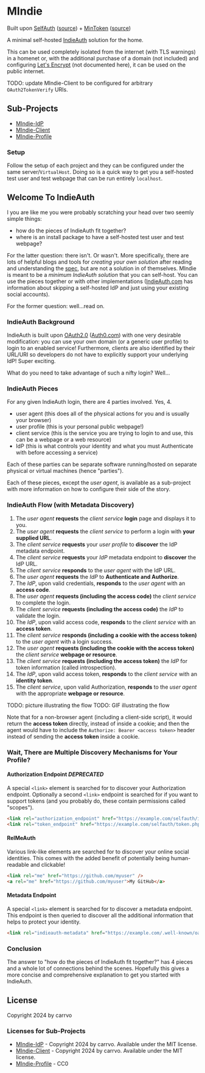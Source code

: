 # MIndie

Built upon [SelfAuth](selfauth/README.md) ([source](https://github.com/Inklings-io/selfauth)) + [MinToken](mintoken/README.md) ([source](https://github.com/Zegnat/php-mintoken.git))

A minimal self-hosted [IndieAuth](https://indieweb.org/IndieAuth) solution for the home.

This can be used completely isolated from the internet (with TLS warnings) in a homenet or, with the additional purchase of a domain (not included) and configuring [Let's Encrypt](https://letsencrypt.org/) (not documented here), it can be used on the public internet.

TODO: update MIndie-Client to be configured for arbitrary `OAuth2TokenVerify` URIs.

## Sub-Projects

- [MIndie-IdP]()
- [MIndie-Client]()
- [MIndie-Profile]()

### Setup

Follow the setup of each project and they can be configured under the same server/`VirtualHost`. Doing so is a quick way to get you a self-hosted test user and test webpage that can be run entirely `localhost`.

## Welcome To IndieAuth

I you are like me you were probably scratching your head over two seemly simple things:
- how do the pieces of IndieAuth fit together?
- where is an install package to have a self-hosted test user and test webpage?

For the latter question: there isn't. Or wasn't. More specifically, there are lots of helpful blogs and tools for *creating your own solution* after reading and understanding the [spec](https://indieauth.spec.indieweb.org/), but are not a solution in of themselves. MIndie is meant to be a *minimum IndieAuth solution* that you can self-host. You can use the pieces together or with other implementations ([IndieAuth.com](https://indieauth.com/) has information about skipping a self-hosted IdP and just using your existing social accounts).

For the former question: well...read on.

### IndieAuth Background

IndieAuth is built upon [OAuth2.0](https://www.oauth.com/) ([Auth0.com](https://auth0.com/docs)) with one very desirable modification: you can use your own domain (or a generic user profile) to login to an enabled service! Furthermore, clients are also identified by their URL/URI so developers do not have to explicitly support your underlying IdP! Super exciting.

What do you need to take advantage of such a nifty login? Well...

### IndieAuth Pieces

For any given IndieAuth login, there are 4 parties involved. Yes, 4.
- user agent (this does all of the physical actions for you and is usually your browser)
- user profile (this is your personal public webpage!)
- client service (this is the service you are trying to login to and use, this can be a webpage or a web resource)
- IdP (this is what controls your identity and what you must Authenticate with before accessing a service)

Each of these parties can be separate software running/hosted on separate physical or virtual machines (hence "parties").

Each of these pieces, except the *user agent*, is available as a sub-project with more information on how to configure their side of the story.

### IndieAuth Flow (with Metadata Discovery)

1. The *user agent* **requests** the *client service* **login** page and displays it to you.
1. The *user agent* **requests** the *client service* to perform a login with **your supplied URL**.
1. The *client service* **requests** your *user profile* to **discover** the IdP metadata endpoint.
1. The *client service* **requests** your *IdP* metadata endpoint to **discover** the IdP URL.
1. The *client service* **responds** to the *user agent* with the IdP URL.
1. The *user agent* **requests** the *IdP* to **Authenticate and Authorize**.
1. The *IdP*, upon valid credentials, **responds** to the *user agent* with an **access code**.
1. The *user agent* **requests (including the access code)** the *client service* to complete the login.
1. The *client service* **requests (including the access code)** the *IdP* to validate the login.
1. The *IdP*, upon valid access code, **responds** to the *client service* with an **access token**.
1. The *client service* **responds (including a cookie with the access token)** to the *user agent* with a login success.
1. The *user agent* **requests (including the cookie with the access token)** the *client service* **webpage or resource**.
1. The *client service* **requests (including the access token)** the *IdP* for token information (called introspection).
1. The *IdP*, upon valid access token, **responds** to the *client service* with an **identity token**.
1. The *client service*, upon valid Authorization, **responds** to the *user agent* with the appropriate **webpage or resource**.

TODO: picture illustrating the flow
TODO: GIF illustrating the flow

Note that for a non-browser agent (including a client-side script), it would return the **access token** directly, instead of inside a cookie; and then the agent would have to include the `Authorize: Bearer <access token>` header instead of sending the **access token** inside a cookie.

### Wait, There are Multiple Discovery Mechanisms for Your Profile?

#### Authorization Endpoint *DEPRECATED*

A special `<link>` element is searched for to discover your Authorization endpoint. Optionally a second `<link>` endpoint is searched for if you want to support tokens (and you probably do, these contain permissions called "scopes").
```html
<link rel="authorization_endpoint" href="https://example.com/selfauth/index.php" />
<link rel="token_endpoint" href="https://example.com/selfauth/token.php" />
```

#### RelMeAuth

Various link-like elements are searched for to discover your online social identities. This comes with the added benefit of potentially being human-readable and clickable!
```html
<link rel="me" href="https://github.com/myuser" />
<a rel="me" href="https://github.com/myuser">My GitHub</a>
```

#### Metadata Endpoint

A special `<link>` element is searched for to discover a metadata endpoint. This endpoint is then queried to discover all the additional information that helps to protect your identity.
```html
<link rel="indieauth-metadata" href="https://example.com/.well-known/oauth-authorization-server" />
```

### Conclusion

The answer to "how do the pieces of IndieAuth fit together?" has 4 pieces and a whole lot of connections behind the scenes. Hopefully this gives a more concise and comprehensive explanation to get you started with IndieAuth.

## License

Copyright 2024 by carrvo

### Licenses for Sub-Projects

- [MIndie-IdP]() - Copyright 2024 by carrvo. Available under the MIT license.
- [MIndie-Client]() - Copyright 2024 by carrvo. Available under the MIT license.
- [MIndie-Profile]() - CC0

